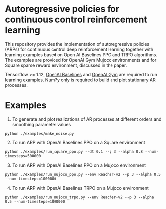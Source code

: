 # Autoregressive policies for continuous control reinforcement learning

This repository provides the implementation of autoregressive policies (ARPs) for continuous control deep reinforcement learning together with learning examples based on Open AI Baselines PPO and TRPO algorithms. The examples are provided for OpenAI Gym Mujoco environments and for Square sparse reward environment, discussed in the paper.   



Tensorflow >= 1.12, [OpenAI Baselines](https://github.com/openai/baselines) and [OpenAI Gym](https://github.com/openai/gym) are required to run learning examples.
NumPy only is required to build and plot stationary AR processes.

# Examples

1. To generate and plot realizations of AR processes at different orders and smoothing parameter values

`python ./examples/make_noise.py`

2. To run ARP with OpenAI Baselines PPO on a Square environment

`python ./examples/run_square_ppo.py --dt 0.1 --p 3 --alpha 0.8 --num-timesteps=500000`

3. To run ARP with OpenAI Baselines PPO on a Mujoco environment

`python ./examples/run_mujoco_ppo.py --env Reacher-v2 --p 3 --alpha 0.5 --num-timesteps=1000000`

4. To run ARP with OpenAI Baselines TRPO on a Mujoco environment

`python ./examples/run_mujoco_trpo.py --env Reacher-v2 --p 3 --alpha 0.5 --num-timesteps=1000000`
